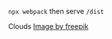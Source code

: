 `npx webpack` then serve `/dist`

Clouds 
<a href="https://www.freepik.com/free-ai-image/anime-style-clouds_94937384.htm#fromView=search&page=1&position=1&uuid=a42bf990-dafa-46cf-9050-92672e0994dd">Image by freepik</a>